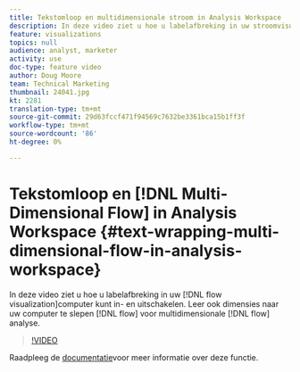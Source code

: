 ```yaml
---
title: Tekstomloop en multidimensionale stroom in Analysis Workspace
description: In deze video ziet u hoe u labelafbreking in uw stroomvisualisatie kunt in- en uitschakelen. Leer ook dimensies naar uw flow te slepen en neer te zetten voor multidimensionale flowanalyse.
feature: visualizations
topics: null
audience: analyst, marketer
activity: use
doc-type: feature video
author: Doug Moore
team: Technical Marketing
thumbnail: 24041.jpg
kt: 2281
translation-type: tm+mt
source-git-commit: 29d63fccf471f94569c7632be3361bca15b1ff3f
workflow-type: tm+mt
source-wordcount: '86'
ht-degree: 0%

---
```



# Tekstomloop en [!DNL Multi-Dimensional Flow] in Analysis Workspace {#text-wrapping-multi-dimensional-flow-in-analysis-workspace}

In deze video ziet u hoe u labelafbreking in uw [!DNL flow visualization]computer kunt in- en uitschakelen. Leer ook dimensies naar uw computer te slepen [!DNL flow] voor multidimensionale [!DNL flow] analyse.

>[!VIDEO](https://video.tv.adobe.com/v/24041/?quality=12)

Raadpleeg de [documentatie](https://marketing.adobe.com/resources/help/en_US/analytics/analysis-workspace/flow.html)voor meer informatie over deze functie.
